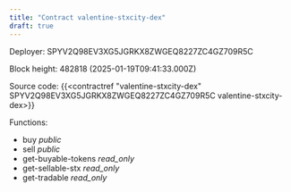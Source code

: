 ```yaml
---
title: "Contract valentine-stxcity-dex"
draft: true
---
```

Deployer: SPYV2Q98EV3XG5JGRKX8ZWGEQ8227ZC4GZ709R5C


 



Block height: 482818 (2025-01-19T09:41:33.000Z)

Source code: {{<contractref "valentine-stxcity-dex" SPYV2Q98EV3XG5JGRKX8ZWGEQ8227ZC4GZ709R5C valentine-stxcity-dex>}}

Functions:

* buy _public_
* sell _public_
* get-buyable-tokens _read_only_
* get-sellable-stx _read_only_
* get-tradable _read_only_
